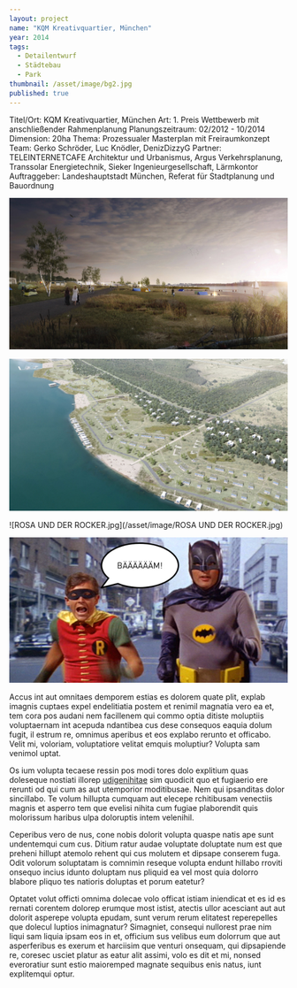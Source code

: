 ```yaml
---
layout: project
name: "KQM Kreativquartier, München"
year: 2014
tags: 
  - Detailentwurf
  - Städtebau
  - Park
thumbnail: /asset/image/bg2.jpg
published: true
---
```


Titel/Ort: KQM Kreativquartier, München
Art: 1. Preis Wettbewerb mit anschließender Rahmenplanung
Planungszeitraum: 02/2012 - 10/2014
Dimension: 20ha
Thema: Prozessualer Masterplan mit Freiraumkonzept
Team: Gerko Schröder, Luc Knödler, DenizDizzyG
Partner: TELEINTERNETCAFE Architektur und Urbanismus, Argus Verkehrsplanung, Transsolar Energietechnik, Sieker Ingenieurgesellschaft, Lärmkontor
Auftraggeber: Landeshauptstadt München, Referat für Stadtplanung und Bauordnung

![Bild 1](/asset/image/bg1.jpg)

![Bild 1](/asset/image/bg2.jpg)

![ROSA UND DER ROCKER.jpg](/asset/image/ROSA UND DER ROCKER.jpg)

![das_dynamische_duo.jpg](/asset/image/das_dynamische_duo.jpg)

Accus int aut omnitaes demporem estias es dolorem quate plit, explab imagnis cuptaes expel endelitiatia postem et renimil magnatia vero ea et, tem cora pos audani nem facillenem qui commo optia ditiste moluptiis voluptaernam int acepuda ndantibea cus dese consequos eaquia dolum fugit, il estrum re, omnimus aperibus et eos explabo rerunto et officabo. Velit mi, voloriam, voluptatiore velitat emquis moluptiur? Volupta sam venimol uptat.

Os ium volupta tecaese ressin pos modi tores dolo explitium quas doleseque nostiati illorep [udigenihitae](www.treibhausberlin.de) sim quodicit quo et fugiaerio ere rerunti od qui cum as aut utemporior moditibusae. Nem qui ipsanditas dolor sincillabo. Te volum hillupta cumquam aut elecepe rchitibusam venectiis magnis et asperro tem que evelisi nihita cum fugiae plaborendit quis molorissum haribus ulpa doloruptis intem velenihil.

Ceperibus vero de nus, cone nobis dolorit volupta quaspe natis ape sunt undentemqui cum cus.
Ditium ratur audae voluptate doluptate num est que preheni hillupt atemolo rehent qui cus molutem et dipsape conserem fuga. Odit volorum soluptatam is comnimin reseque volupta endunt hillabo rroviti onsequo incius idunto doluptam nus pliquid ea vel most quia dolorro blabore pliquo tes natioris doluptas et porum eatetur?

Optatet volut officti omnima dolecae volo officat istiam iniendicat et es id es rernati corentem dolorep erumque most istist, atectis ullor acesciant aut aut dolorit asperepe volupta epudam, sunt verum rerum elitatest reperepelles que dolecul luptios inimagnatur? Simagniet, consequi nullorest prae nim liqui sam liquia ipsam eos in et, officium sus velibus eum dolorrum que aut asperferibus es exerum et harciisim que venturi onsequam, qui dipsapiende re, coresec usciet platur as eatur alit assimi, volo es dit et mi, nonsed everoratiur sunt estio maioremped magnate sequibus enis natus, iunt explitemqui optur.